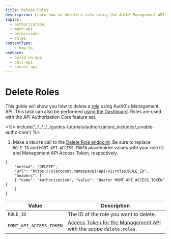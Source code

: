 ```yaml
---
title: Delete Roles
description: Learn how to delete a role using the Auth0 Management API. For use with Auth0's API Authorization Core feature set.
topics:
  - authorization
  - mgmt-api
  - permissions
  - roles
contentType: 
    - how-to
useCase:
  - build-an-app
  - call-api
  - secure-api
---
```

# Delete Roles

This guide will show you how to delete a <dfn data-key="role">[role](/authorization/concepts/rbac)</dfn> using Auth0's Management API. This task can also be performed [using the Dashboard](/dashboard/guides/roles/delete-roles). Roles are used with the API Authorization Core feature set.

<%= include('../../../../guides-tutorials/authorization/_includes/_enable-authz-core') %>

1. Make a `DELETE` call to the [Delete Role endpoint](/api/management/v2#!/roles/delete_role). Be sure to replace `ROLE_ID` and `MGMT_API_ACCESS_TOKEN` placeholder values with your role ID and Management API Access Token, respectively.

```har
{
	"method": "DELETE",
	"url": "https://${account.namespace}/api/v2/roles/ROLE_ID",
	"headers": [
   	{ "name": "Authorization", "value": "Bearer MGMT_API_ACCESS_TOKEN" }
	]
}
```

| **Value** | **Description** |
| - | - |
| `ROLE_ID` | Τhe ID of the role you want to delete. |
| `MGMT_API_ACCESS_TOKEN`  | [Access Token for the Management API](/api/management/v2/tokens) with the <dfn data-key="scope">scope</dfn> `delete:roles`. |